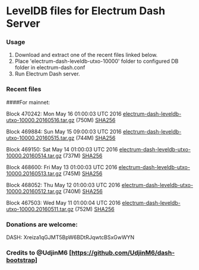 # LevelDB files for Electrum Dash Server

### Usage

1. Download and extract one of the recent files linked below.
2. Place 'electrum-dash-leveldb-utxo-10000' folder to configured DB folder in electrum-dash.conf
3. Run Electrum Dash server.

### Recent files

####For mainnet:

Block 470242: Mon May 16 01:00:03 UTC 2016 [electrum-dash-leveldb-utxo-10000.20160516.tar.gz](https://transfer.sh/10N6cg/electrum-dash-leveldb-utxo-10000.20160516.tar.gz) (750M) [SHA256](https://transfer.sh/hLAKe/electrum-dash-leveldb-utxo-10000.20160516.tar.gz.sha256)

Block 469884: Sun May 15 09:00:03 UTC 2016 [electrum-dash-leveldb-utxo-10000.20160515.tar.gz](https://transfer.sh/128X1G/electrum-dash-leveldb-utxo-10000.20160515.tar.gz) (744M) [SHA256](https://transfer.sh/EHypJ/electrum-dash-leveldb-utxo-10000.20160515.tar.gz.sha256)

Block 469150: Sat May 14 01:00:03 UTC 2016 [electrum-dash-leveldb-utxo-10000.20160514.tar.gz](https://transfer.sh/FYbil/electrum-dash-leveldb-utxo-10000.20160514.tar.gz) (737M) [SHA256](https://transfer.sh/11edmz/electrum-dash-leveldb-utxo-10000.20160514.tar.gz.sha256)

Block 468600: Fri May 13 01:00:03 UTC 2016 [electrum-dash-leveldb-utxo-10000.20160513.tar.gz](https://transfer.sh/5jlVf/electrum-dash-leveldb-utxo-10000.20160513.tar.gz) (745M) [SHA256](https://transfer.sh/8RteD/electrum-dash-leveldb-utxo-10000.20160513.tar.gz.sha256)

Block 468052: Thu May 12 01:00:03 UTC 2016 [electrum-dash-leveldb-utxo-10000.20160512.tar.gz](https://transfer.sh/At9Z6/electrum-dash-leveldb-utxo-10000.20160512.tar.gz) (740M) [SHA256](https://transfer.sh/PKIef/electrum-dash-leveldb-utxo-10000.20160512.tar.gz.sha256)

Block 467503: Wed May 11 01:00:04 UTC 2016 [electrum-dash-leveldb-utxo-10000.20160511.tar.gz](https://transfer.sh/D0CE4/electrum-dash-leveldb-utxo-10000.20160511.tar.gz) (752M) [SHA256](https://transfer.sh/11K0H/electrum-dash-leveldb-utxo-10000.20160511.tar.gz.sha256)

### Donations are welcome:

DASH: Xreiza1qGJMT5BpW6BDtRJqwtcBSxGwWYN

### Credits to @UdjinM6 [https://github.com/UdjinM6/dash-bootstrap]
